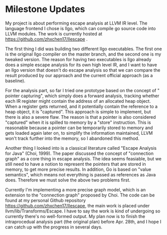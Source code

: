 # Milestone Updates
My project is about performing escape analysis at LLVM IR level. The language
frontend I chose is llgo, which can compile go source code into LLVM modules.
The work is currently hosted at https://github.com/zhxchen17/llescape .

The first thing I did was building two different llgo executables. The first
one is the original llgo compiler on the master branch, and the second one is
my tweaked version. The reason for having two executables is llgo already does
a simple escape analysis for its own high level IR, and I want to have an llgo
version that doesn't do escape analysis so that we can compare the result 
produced by our approach and the current official approach (as a baseline).

For the analysis part, so far I tried one prototype based on the concept of "
pointer capturing", which simply does a forward analysis, tracking whether
each IR register might contain the address of an allocated heap object. When
a register gets returned, and it potentially contain the reference to a heap
object, it is "captured". This approach is simple to implement, but there is
also a severe flaw. The reason is that a pointer is also considered "captured"
when it is spilled to memory by a "store" instruction. This is reasonable
because a pointer can be temporarily stored to memory and gets loaded again
later on, to simplify the information maintained, LLVM won't track further into
the memory, so I abandoned this method.

Another thing I looked into is a classical literature called "Escape Analysis
for Java" (Choi, 1999). The paper discussed the concept of "connection graph"
as a core thing in escape analysis. The idea seems feasiable, but we still 
need to have a notion to represent the pointers that are stored in memory, to
get more precise results. In addition, Go is based on "value semantics", which
means not everything is passed as references as Java does. Therefore we must
solve the above two problems first.

Currently I'm implementing a more precise graph model, which is an extension to
the "connection graph" proposed by Choi. The code can be found at my personal 
Github repository https://github.com/zhxchen17/llescape, the main work is placed
under llvm/lib/Transforms/Escape. I have to say the work is kind of undergoing 
so currently there's no well-formed output. My plan now is to finish the 
intraprocedual analysis part (the original plan) before Apr. 28th, and I hope 
I can catch up with the progress in several days.
